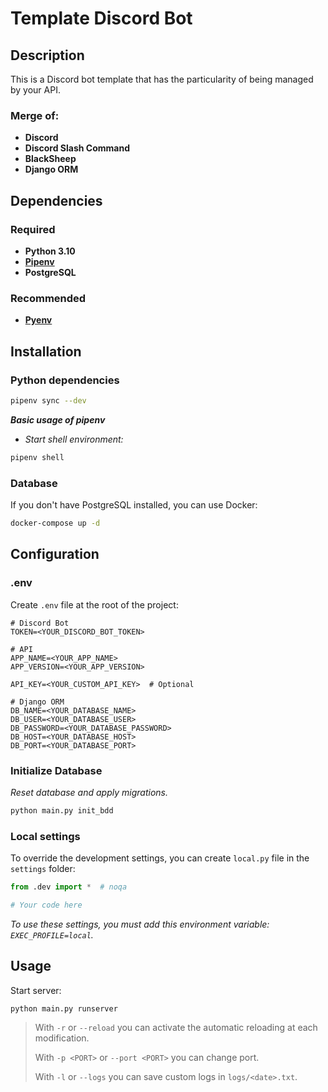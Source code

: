 # Template Discord Bot

## Description

This is a Discord bot template that has the particularity of being managed by your API.

### Merge of:

* **Discord**
* **Discord Slash Command**
* **BlackSheep**
* **Django ORM**

## Dependencies

### Required

* **Python 3.10**
* [**Pipenv**](https://github.com/pypa/pipenv)
* **PostgreSQL**

### Recommended

* [**Pyenv**](https://github.com/pyenv/pyenv)

## Installation

### Python dependencies

```bash
pipenv sync --dev
```

***Basic usage of pipenv***

* *Start shell environment:*

```bash
pipenv shell
```

### Database

If you don't have PostgreSQL installed, you can use Docker:

```bash
docker-compose up -d
```

## Configuration

### .env

Create `.env` file at the root of the project:

```dotenv
# Discord Bot
TOKEN=<YOUR_DISCORD_BOT_TOKEN>

# API
APP_NAME=<YOUR_APP_NAME>
APP_VERSION=<YOUR_APP_VERSION>

API_KEY=<YOUR_CUSTOM_API_KEY>  # Optional

# Django ORM
DB_NAME=<YOUR_DATABASE_NAME>
DB_USER=<YOUR_DATABASE_USER>
DB_PASSWORD=<YOUR_DATABASE_PASSWORD>
DB_HOST=<YOUR_DATABASE_HOST>
DB_PORT=<YOUR_DATABASE_PORT>
```

### Initialize Database

*Reset database and apply migrations.*

```bash
python main.py init_bdd
```

### Local settings

To override the development settings, you can create `local.py` file in the `settings` folder:

```python
from .dev import *  # noqa

# Your code here
```

*To use these settings, you must add this environment variable: `EXEC_PROFILE=local`.*

## Usage

Start server:

```bash
python main.py runserver
```

> With `-r` or `--reload` you can activate the automatic reloading at each modification.
>
> With `-p <PORT>` or `--port <PORT>` you can change port.
>
> With `-l` or `--logs` you can save custom logs in `logs/<date>.txt`.

